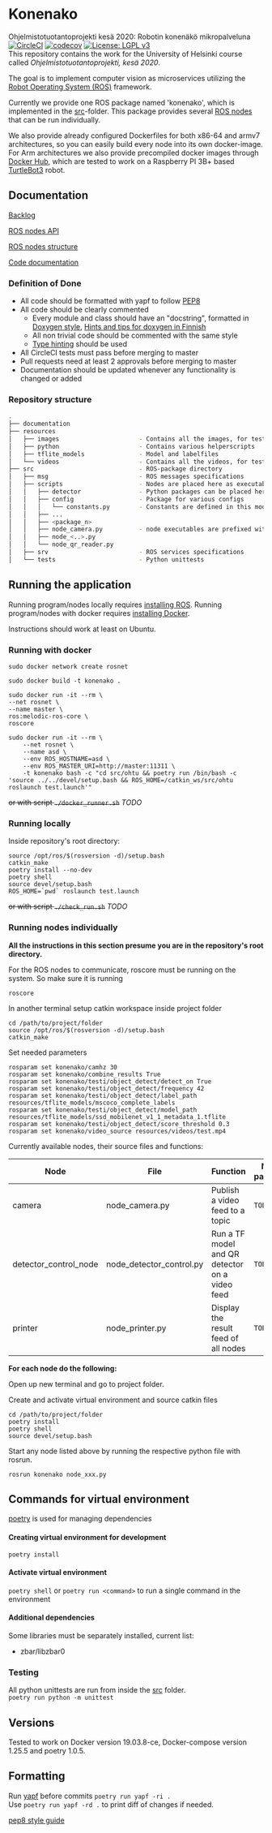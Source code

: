 # Konenako
Ohjelmistotuotantoprojekti kesä 2020: Robotin konenäkö mikropalveluna  
[![CircleCI](https://circleci.com/gh/Konenako/Ohtuprojekti-kesa2020.svg?style=svg)](https://circleci.com/gh/Konenako/Ohtuprojekti-kesa2020) [![codecov](https://codecov.io/gh/Konenako/Ohtuprojekti-kesa2020/branch/master/graph/badge.svg)](https://codecov.io/gh/Konenako/Ohtuprojekti-kesa2020) [![License: LGPL v3](https://img.shields.io/badge/License-LGPL%20v3-blue.svg)](https://www.gnu.org/licenses/lgpl-3.0)  
This repository contains the work for the University of Helsinki course called *Ohjelmistotuotantoprojekti, kesä 2020*.  

The goal is to implement computer vision as microservices utilizing the [Robot Operating System (ROS)](https://www.ros.org/) framework.  

Currently we provide one ROS package named 'konenako', which is implemented in the [src](https://github.com/Konenako/Ohtuprojekti-kesa2020/tree/master/src)-folder. This package provides several [ROS nodes](#nodes) that can be run individually.

We also provide already configured Dockerfiles for both x86-64 and armv7 architectures, so you can easily build every node into its own docker-image. For Arm architectures we also provide precompiled docker images through [Docker Hub](https://hub.docker.com/r/ohtukonenako/ohtuprojekti_kesa2020), which are tested to work on a Raspberry PI 3B+ based [TurtleBot3](http://www.robotis.us/turtlebot-3/) robot.


## Documentation

[Backlog](https://github.com/Konenako/Ohtuprojekti-kesa2020/projects)

[ROS nodes API](https://docs.google.com/document/d/1ZX2D-lR2-JPhgsHoDeP2K5ocj3jB0FU43SoIwdkePvU)

[ROS nodes structure](https://docs.google.com/drawings/d/1a4bOr0Cu2g_0QJ_u3QxHUjvKshzWlyNOfwyI5jS2Bu8)

[Code documentation](https://konenako.github.io/Ohtuprojekti-kesa2020/)

### Definition of Done
* All code should be formatted with yapf to follow [PEP8](https://www.python.org/dev/peps/pep-0008/#introduction)
* All code should be clearly commented
   * Every module and class should have an "docstring", formatted in [Doxygen style](https://www.doxygen.nl/manual/docblocks.html#pythonblocks), [Hints and tips for doxygen in Finnish](https://docs.google.com/document/d/1dO_enSIPJnerTgj0mP3ikSAUP4uKJe4mQp6P-w6SBbI/edit#heading=h.3dfaehlwii74)
   * All non trivial code should be commented with the same style
   * [Type hinting](https://docs.python.org/3.7/library/typing.html) should be used
* All CircleCI tests must pass before merging to master
* Pull requests need at least 2 approvals before merging to master
* Documentation should be updated whenever any functionality is changed or added

### Repository structure
```bash
.
├── documentation
├── resources
│   ├── images                      - Contains all the images, for tests etc.
│   ├── python                      - Contains various helperscripts
│   ├── tflite_models               - Model and labelfiles
│   └── videos                      - Contains all the videos, for tests etc.
├── src                             - ROS-package directory
│   ├── msg                         - ROS messages specifications
│   ├── scripts                     - Nodes are placed here as executable python-files
│   │   ├── detector                - Python packages can be placed here
│   │   ├── config                  - Package for various configs
│   │   │   └── constants.py        - Constants are defined in this module
│   │   ├── ...
│   │   ├── <package_n>
│   │   ├── node_camera.py          - node executables are prefixed with the name "node_"
│   │   ├── node_<..>.py
│   │   └── node_qr_reader.py
│   ├── srv                         - ROS services specifications 
│   └── tests                       - Python unittests
```

## Running the application

Running program/nodes locally requires [installing ROS](http://wiki.ros.org/ROS/Installation).
Running program/nodes with docker requires [installing Docker](https://docs.docker.com/engine/install/ubuntu/).


Instructions should work at least on Ubuntu.

### Running with docker

`sudo docker network create rosnet`

`sudo docker build -t konenako .`
```console
sudo docker run -it --rm \
--net rosnet \
--name master \
ros:melodic-ros-core \
roscore
```
```console
sudo docker run -it --rm \
    --net rosnet \
    --name asd \
    --env ROS_HOSTNAME=asd \
    --env ROS_MASTER_URI=http://master:11311 \
    -t konenako bash -c "cd src/ohtu && poetry run /bin/bash -c 'source ../../devel/setup.bash && ROS_HOME=/catkin_ws/src/ohtu roslaunch test.launch'"
```
~~or with script `./docker_runner.sh`~~ _TODO_

### Running locally 

Inside repository's root directory:

```console
source /opt/ros/$(rosversion -d)/setup.bash
catkin_make
poetry install --no-dev
poetry shell
source devel/setup.bash
ROS_HOME=`pwd` roslaunch test.launch
```
~~or with script `./check_run.sh`~~ _TODO_

### Running nodes individually

**All the instructions in this section presume you are in the repository's root directory.**

For the ROS nodes to communicate, roscore must be running on the system. So make sure it is running
```console
roscore
```

In another terminal setup catkin workspace inside project folder
```console
cd /path/to/project/folder
source /opt/ros/$(rosversion -d)/setup.bash
catkin_make
```

Set needed parameters

```console
rosparam set konenako/camhz 30
rosparam set konenako/combine_results True
rosparam set konenako/testi/object_detect/detect_on True
rosparam set konenako/testi/object_detect/frequency 42
rosparam set konenako/testi/object_detect/label_path resources/tflite_models/mscoco_complete_labels
rosparam set konenako/testi/object_detect/model_path resources/tflite_models/ssd_mobilenet_v1_1_metadata_1.tflite
rosparam set konenako/testi/object_detect/score_threshold 0.3
rosparam set konenako/video_source resources/videos/test.mp4
```

<a name="nodes"></a>
Currently available nodes, their source files and functions:

|Node    | File     | Function  | Needed parameters |
| ------ | -------- | --------- | ----------------- |
|camera|node_camera.py|Publish a video feed to a topic| `TODO` |
|detector_control_node|node_detector_control.py|Run a TF model and QR detector on a video feed| `TODO` |
|printer|node_printer.py|Display the result feed of all nodes| `TODO` |

**For each node do the following:**

Open up new terminal and go to project folder.

Create and activate virtual environment and source catkin files
```console
cd /path/to/project/folder
poetry install
poetry shell
source devel/setup.bash
```

Start any node listed above by running the respective python file with rosrun.
```
rosrun konenako node_xxx.py
```

## Commands for virtual environment
[poetry](https://github.com/python-poetry/poetry) is used for managing dependencies

#### Creating virtual environment for development
`poetry install`

#### Activate virtual environment
`poetry shell`
or `poetry run <command>` to run a single command in the environment

#### Additional dependencies
Some libraries must be separately installed, current list:
 * zbar/libzbar0 

### Testing
All python unittests are run from inside the [src](https://github.com/Konenako/Ohtuprojekti-kesa2020/tree/master/src) folder.  
`poetry run python -m unittest`

## Versions

Tested to work on Docker version 19.03.8-ce, Docker-compose version 1.25.5 and poetry 1.0.5.


## Formatting

Run [yapf](https://github.com/google/yapf/) before commits `poetry run yapf -ri .`  
Use `poetry run yapf -rd .` to print diff of changes if needed.

[pep8 style guide](https://www.python.org/dev/peps/pep-0008/)

